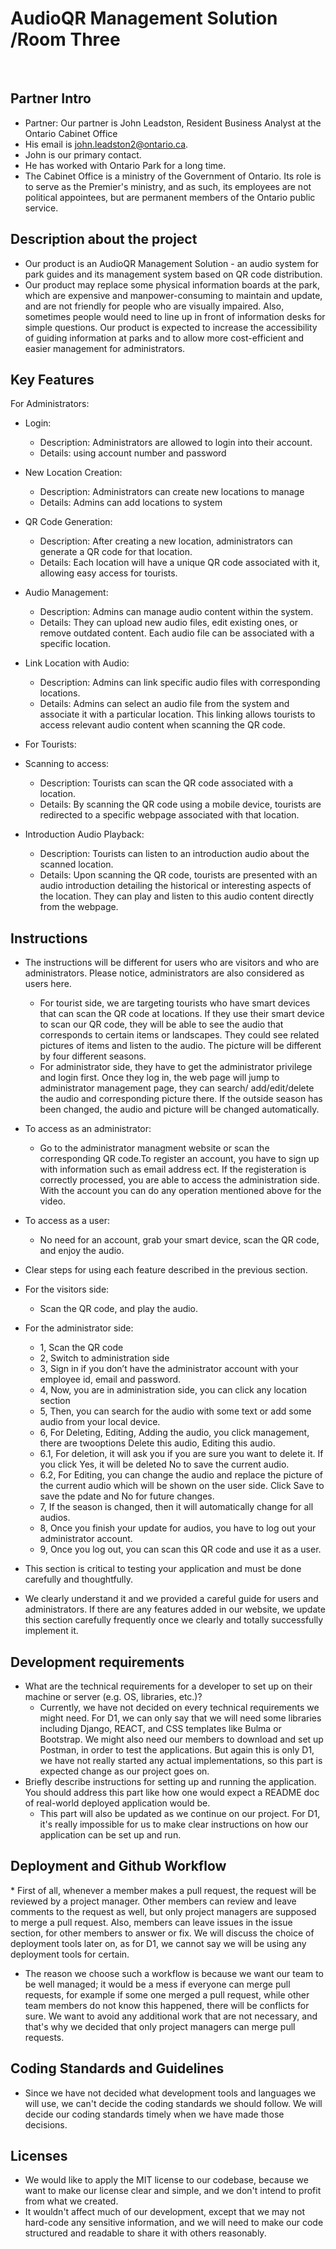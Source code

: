 # AudioQR Management Solution /Room Three
​
## Partner Intro
 * Partner: Our partner is John Leadston, Resident Business Analyst at the Ontario Cabinet Office 
 * His email is john.leadston2@ontario.ca.
 * John is our primary contact.
 * He has worked with Ontario Park for a long time.
 * The Cabinet Office is a ministry of the Government of Ontario. Its role is to serve as the Premier's ministry, and as such, its employees are not political appointees, but are permanent members of the Ontario public service.



## Description about the project
 * Our product is an AudioQR Management Solution - an audio system for park guides and its management system based on QR code distribution.
 * Our product may replace some physical information boards at the park, which are expensive and manpower-consuming to maintain and update, and are not friendly for people who are visually impaired. Also, sometimes people would need to line up in front of information desks for simple questions. Our product is expected to increase the accessibility of guiding information at parks and to allow more cost-efficient and easier management for administrators. 
​
## Key Features
 For Administrators:
* Login:
    * Description: Administrators are allowed to login into their account.
    * Details: using account number and password
 
 * New Location Creation:
    * Description: Administrators can create new locations to manage
    * Details: Admins can add locations to system
      
 * QR Code Generation:
   * Description: After creating a new location, administrators can generate a QR code for that location.
   * Details: Each location will have a unique QR code associated with it, allowing easy access for tourists.
 
 * Audio Management:
   * Description: Admins can manage audio content within the system.
   * Details: They can upload new audio files, edit existing ones, or remove outdated content. Each audio file can be associated with a specific location.
 
 * Link Location with Audio:
   * Description: Admins can link specific audio files with corresponding locations.
   * Details: Admins can select an audio file from the system and associate it with a particular location. This linking allows tourists to access relevant audio content when scanning the QR code.
 
 * For Tourists:
 * Scanning to access:
   * Description: Tourists can scan the QR code associated with a location.
   * Details: By scanning the QR code using a mobile device, tourists are redirected to a specific webpage associated with that location.
 
 * Introduction Audio Playback:
   * Description: Tourists can listen to an introduction audio about the scanned location.
   * Details: Upon scanning the QR code, tourists are presented with an audio introduction detailing the historical or interesting aspects of the location. They can play and listen to this audio content directly from the webpage.
 ​
## Instructions
* The instructions will be different for users who are visitors and who are administrators. Please notice, administrators are also considered as users here.
	* For tourist side, we are targeting tourists who have smart devices that can scan the QR code at locations. If they use their smart device to scan our QR code, they will be able to see the audio that corresponds to certain items or landscapes. They could see related pictures of items and listen to the audio. The picture will be different by four different seasons. 
	* For administrator side, they have to get the administrator privilege and login first. Once they log in, the web page will jump to administrator management page, they can search/ add/edit/delete the audio and corresponding picture there. If the outside season has been changed, the audio and picture will be changed automatically. 

 
* To access as an administrator:
	* Go to the administrator managment website or scan the corresponding QR code.To register an account, you have to sign up with information such as email address ect. If the registeration is correctly processed, you are able to access the administration side. With the account you can do any operation mentioned above for the video.
* To access as a user:
	* No need for an account, grab your smart device, scan the QR code, and enjoy the audio.  

 * Clear steps for using each feature described in the previous section.
 * For the visitors side:
	* Scan the QR code, and play the audio.
	
* For the administrator side:
	* 1, Scan the QR code
	* 2, Switch to administration side
	* 3, Sign in if you don’t have the administrator account with your employee id, email and password. 
	* 4, Now, you are in administration side, you can click any location section
	* 5, Then, you can search for the audio with some text or add some audio from your local device.
	* 6, For Deleting, Editing, Adding the audio, you click management,  there are twooptions Delete this audio, Editing this audio.
	* 6.1, For deletion, it will ask you if you are sure you want to delete it. If you click Yes, it will be deleted No to save the current audio.
	* 6.2, For Editing, you can change the audio and replace the picture of the current audio which will be shown on the user side.  Click Save to save the pdate and No for future changes.
	* 7, If the season is changed, then it will automatically change for all audios.
	* 8, Once you finish your update for audios, you have to log out your administrator account.
	* 9, Once you log out, you can scan this QR code and use it as a user. 

 * This section is critical to testing your application and must be done carefully and thoughtfully.

 * We clearly understand it and we provided a careful guide for users and administrators. If there are any features added in our website, we update this section carefully frequently once we clearly and totally successfully implement it.

 
 ## Development requirements
 * What are the technical requirements for a developer to set up on their machine or server (e.g. OS, libraries, etc.)?
     * Currently, we have not decided on every technical requirements we might need. For D1, we can only say that we will need some libraries including Django, REACT, and CSS templates like Bulma or Bootstrap. We might also need our members to download and set up Postman, in order to test the applications. But again this is only D1, we have not really started any actual implementations, so this part is expected change as our project goes on.
 * Briefly describe instructions for setting up and running the application. You should address this part like how one would expect a README doc of real-world deployed application would be.
     * This part will also be updated as we continue on our project. For D1, it's really impossible for us to make clear instructions on how our application can be set up and run.
 
 ## Deployment and Github Workflow
​* First of all, whenever a member makes a pull request, the request will be reviewed by a project manager. Other members can review and leave comments to the request as well, but only project managers are supposed to merge a pull request. Also, members can leave issues in the issue section, for other members to answer or fix. We will discuss the choice of deployment tools later on, as for D1, we cannot say we will be using any deployment tools for certain. 
     
* The reason we choose such a workflow is because we want our team to be well managed; it would be a mess if everyone can merge pull requests, for example if some one merged a pull request, while other team members do not know this happened, there will be conflicts for sure. We want to avoid any additional work that are not necessary, and that's why we decided that only project managers can merge pull requests.

 ## Coding Standards and Guidelines
  * Since we have not decided what development tools and languages we will use, we can't decide the coding standards we should follow. We will decide our coding standards timely when we have made those decisions.
​
 ## Licenses 

 * We would like to apply the MIT license to our codebase, because we want to make our license clear and simple, and we don't intend to profit from what we created.
 * It wouldn't affect much of our development, except that we may not hard-code any sensitive information, and we will need to make our code structured and readable to share it with others reasonably.
